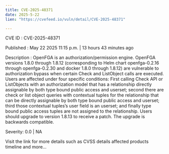 ```yaml
---
title: CVE-2025-48371
date: 2025-5-22
lien: "https://cvefeed.io/vuln/detail/CVE-2025-48371"

---
```


CVE ID : CVE-2025-48371

Published :  May 22
2025
11:15 p.m. | 13 hours
43 minutes ago

Description : OpenFGA is an authorization/permission engine. OpenFGA versions 1.8.0 through 1.8.12 (corresponding to Helm chart openfga-0.2.16 through openfga-0.2.30 and docker 1.8.0 through 1.8.12) are vulnerable to authorization bypass when certain Check and ListObject calls are executed. Users are affected under four specific conditions: First
calling Check API or ListObjects with an authorization model that has a relationship directly assignable by both type bound public access and userset; second
there are check or list object queries with contextual tuples for the relationship that can be directly assignable by both type bound public access and userset; third
those contextual tuples’s user field is an userset; and finally
type bound public access tuples are not assigned to the relationship. Users should upgrade to version 1.8.13 to receive a patch. The upgrade is backwards compatible.

Severity: 0.0 | NA

Visit the link for more details
such as CVSS details
affected products
timeline
and more...
